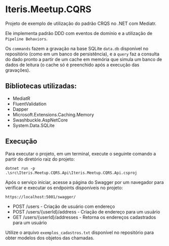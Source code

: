 # Iteris.Meetup.CQRS
Projeto de exemplo de utilização do padrão CRQS no .NET com Mediatr.

Ele implementa padrão DDD com eventos de domínio e a utilização de `Pipeline Behaviors`.

Os `commands` fazem a gravação na base SQLite `data.db` disponível no repositório (como em um banco de persistência), e a `query` faz a consulta do dado pronto a partir de um cache em memória que simula um banco de dados de leitura (o cache só é preenchido após a execução das gravações).

## Bibliotecas utilizadas:
- MediatR
- FluentValidation
- Dapper
- Microsoft.Extensions.Caching.Memory
- Swashbuckle.AspNetCore
- System.Data.SQLite


## Execução
Para executar o projeto, em um terminal, execute o seguinte comando a partir do diretório raiz do projeto:

```dotnet run -p .\src\Iteris.Meetup.CQRS.Api\Iteris.Meetup.CQRS.Api.csproj```

Após o serviço iniciar, acesse a página do Swagger por um navegador para verificar e executar os endpoints disponíveis no projeto:

```https://localhost:5001/swagger/```

- POST /users - Criação de usuário com endereço
- POST /users/{userId}/address - Criação de endereço para um usuário
- GET /users/{userId}/addresses - Retorna os endereços cadastrados para um usuário

Utilize o arquivo `exemplos_cadastros.txt` disponível no repositório para obter modelos dos objetos das chamadas.
